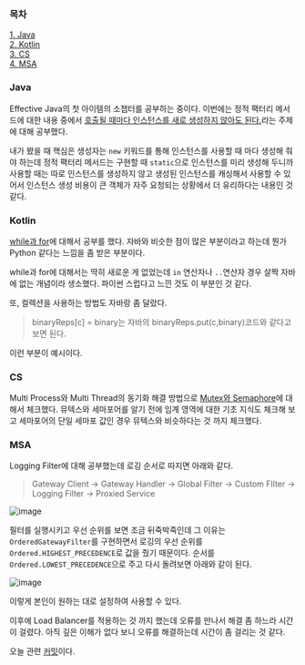 ### 목차
[1. Java](#java)   
[2. Kotlin](#kotlin)   
[3. CS](#cs)   
[4. MSA](#msa)

### Java
Effective Java의 첫 아이템의 소챕터를 공부하는 중이다. 이번에는 정적 팩터리 메서드에 대한 내용 중에서 [호출될 때마다 인스턴스를 새로 생성하지 않아도 된다.](https://velog.io/@ohju96/%EC%83%9D%EC%84%B1%EC%9E%90-%EB%8C%80%EC%8B%A0-%EC%A0%95%EC%A0%81-%ED%8C%A9%ED%84%B0%EB%A6%AC-%EB%A9%94%EC%84%9C%EB%93%9C%EB%A5%BC-%EA%B3%A0%EB%A0%A4%ED%95%98%EB%9D%BC#-%ED%98%B8%EC%B6%9C%EB%90%A0-%EB%95%8C%EB%A7%88%EB%8B%A4-%EC%9D%B8%EC%8A%A4%ED%84%B4%EC%8A%A4%EB%A5%BC-%EC%83%88%EB%A1%9C-%EC%83%9D%EC%84%B1%ED%95%98%EC%A7%80-%EC%95%8A%EC%95%84%EB%8F%84-%EB%90%9C%EB%8B%A4:~:text=%E2%9C%94%20%ED%98%B8%EC%B6%9C%EB%90%A0%20%EB%95%8C%EB%A7%88%EB%8B%A4%20%EC%9D%B8%EC%8A%A4%ED%84%B4%EC%8A%A4%EB%A5%BC,%EC%B1%85%EC%97%90%EC%84%9C%20%EC%95%88%EB%82%B4%ED%95%98%EA%B3%A0%20%EC%9E%88%EB%8B%A4.)라는 주제에 대해 공부했다.

내가 봤을 때 핵심은 생성자는 `new` 키워드를 통해 인스턴스를 사용할 때 마다 생성해 줘야 하는데 정적 팩터리 메서드는 구현할 때 `static`으로 인스턴스를 미리 생성해 두니까 사용할 때는 따로 인스턴스를 생성하지 않고 생성된 인스턴스를 캐싱해서 사용할 수 있어서 인스턴스 생성 비용이 큰 객체가 자주 요청되는 상황에서 더 유리하다는 내용인 것 같다.

### Kotlin
[while과 for](https://velog.io/@ohju96/while%EA%B3%BC-for)에 대해서 공부를 했다. 자바와 비슷한 점이 많은 부분이라고 하는데 뭔가 Python 같다는 느낌을 좀 받은 부분이다. 

while과 for에 대해서는 딱히 새로운 게 없었는데 `in` 연산자나 `..`연산자 경우 살짝 자바에 없는 개념이라 생소했다. 파이썬 스럽다고 느낀 것도 이 부분인 것 같다.

또, 컬렉션을 사용하는 방법도 자바랑 좀 달랐다. 

>binaryReps[c] = binary는 자바의 binaryReps.put(c,binary)코드와 같다고 보면 된다.

이런 부분이 예시이다.

### CS
Multi Process와 Multi Thread의 동기화 해결 방법으로 [Mutex와 Semaphore](https://velog.io/@ohju96/Multi-Process-Multi-Thread-%EB%8F%99%EA%B8%B0%ED%99%94-%ED%95%B4%EA%B2%B0)에 대해서 체크했다. 뮤텍스와 세마포어를 알기 전에 임계 영역에 대한 기초 지식도 체크해 보고 세마포어의 단일 세마포 값인 경우 뮤텍스와 비슷하다는 것 까지 체크했다. 

### MSA
Logging Filter에 대해 공부했는데 로깅 순서로 따지면 아래와 같다.

>Gateway Client -> Gateway Handler -> Global Filter -> Custom FIlter -> Logging Filter -> Proxied Service

![image](https://user-images.githubusercontent.com/80447279/178995941-867fdb91-4ec8-4604-af7d-589d23bd1fc0.png)


필터를 실행시키고 우선 순위를 보면 조금 뒤죽박죽인데 그 이유는 `OrderedGatewayFilter`를 구현하면서 로깅의 우선 순위를 `Ordered.HIGHEST_PRECEDENCE`로 값을 줬기 때문이다. 순서를 `Ordered.LOWEST_PRECEDENCE`으로 주고 다시 돌려보면 아래와 같이 된다.

![image](https://user-images.githubusercontent.com/80447279/178996010-de780810-d250-41aa-a305-ca55d97cff2a.png)

이렇게 본인이 원하는 대로 설정하여 사용할 수 있다.

이후에 Load Balancer를 적용하는 것 까지 했는데 오류를 만나서 해결 좀 하느라 시간이 걸렸다. 아직 깊은 이해가 없다 보니 오류를 해결하는데 시간이 좀 걸리는 것 같다.

오늘 관련 [커밋](https://github.com/ohju96/MSA-Syudy-Project/pull/9)이다.
